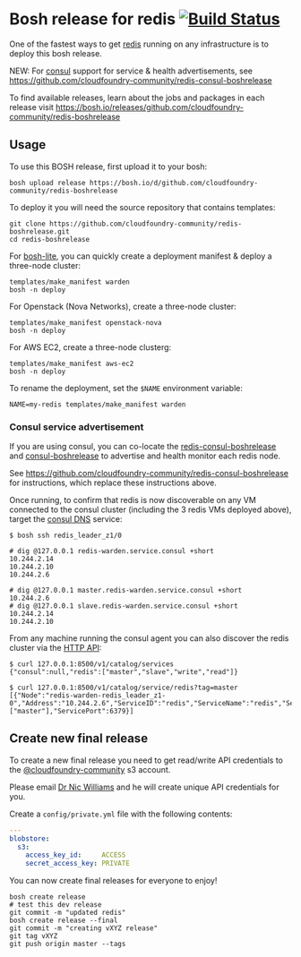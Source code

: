 Bosh release for redis [![Build Status](https://travis-ci.org/cloudfoundry-community/redis-boshrelease.png?branch=master)](https://travis-ci.org/cloudfoundry-community/redis-boshrelease/)
===========================================================================================================================================================================================

One of the fastest ways to get [redis](http://redis.io) running on any infrastructure is to deploy this bosh release.

NEW: For [consul](http://consul.io) support for service & health advertisements, see https://github.com/cloudfoundry-community/redis-consul-boshrelease

To find available releases, learn about the jobs and packages in each release visit https://bosh.io/releases/github.com/cloudfoundry-community/redis-boshrelease

Usage
-----

To use this BOSH release, first upload it to your bosh:

```
bosh upload release https://bosh.io/d/github.com/cloudfoundry-community/redis-boshrelease
```

To deploy it you will need the source repository that contains templates:

```
git clone https://github.com/cloudfoundry-community/redis-boshrelease.git
cd redis-boshrelease
```

For [bosh-lite](https://github.com/cloudfoundry/bosh-lite), you can quickly create a deployment manifest & deploy a three-node cluster:

```
templates/make_manifest warden
bosh -n deploy
```

For Openstack (Nova Networks), create a three-node cluster:

```
templates/make_manifest openstack-nova
bosh -n deploy
```

For AWS EC2, create a three-node clusterg:

```
templates/make_manifest aws-ec2
bosh -n deploy
```

To rename the deployment, set the `$NAME` environment variable:

```
NAME=my-redis templates/make_manifest warden
```

### Consul service advertisement

If you are using consul, you can co-locate the [redis-consul-boshrelease](https://github.com/cloudfoundry-community/redis-consul-boshrelease) and [consul-boshrelease](https://github.com/cloudfoundry-community/consul-boshrelease) to advertise and health monitor each redis node.

See https://github.com/cloudfoundry-community/redis-consul-boshrelease for instructions, which replace these instructions above.

Once running, to confirm that redis is now discoverable on any VM connected to the consul cluster (including the 3 redis VMs deployed above), target the [consul DNS](http://www.consul.io/docs/agent/dns.html) service:

```
$ bosh ssh redis_leader_z1/0

# dig @127.0.0.1 redis-warden.service.consul +short
10.244.2.14
10.244.2.10
10.244.2.6

# dig @127.0.0.1 master.redis-warden.service.consul +short
10.244.2.6
# dig @127.0.0.1 slave.redis-warden.service.consul +short
10.244.2.14
10.244.2.10
```

From any machine running the consul agent you can also discover the redis cluster via the [HTTP API](http://www.consul.io/docs/agent/http.html):

```
$ curl 127.0.0.1:8500/v1/catalog/services
{"consul":null,"redis":["master","slave","write","read"]}

$ curl 127.0.0.1:8500/v1/catalog/service/redis?tag=master
[{"Node":"redis-warden-redis_leader_z1-0","Address":"10.244.2.6","ServiceID":"redis","ServiceName":"redis","ServiceTags":["master"],"ServicePort":6379}]
```

Create new final release
------------------------

To create a new final release you need to get read/write API credentials to the [@cloudfoundry-community](https://github.com/cloudfoundry-community) s3 account.

Please email [Dr Nic Williams](mailto:&#x64;&#x72;&#x6E;&#x69;&#x63;&#x77;&#x69;&#x6C;&#x6C;&#x69;&#x61;&#x6D;&#x73;&#x40;&#x67;&#x6D;&#x61;&#x69;&#x6C;&#x2E;&#x63;&#x6F;&#x6D;) and he will create unique API credentials for you.

Create a `config/private.yml` file with the following contents:

```yaml
---
blobstore:
  s3:
    access_key_id:     ACCESS
    secret_access_key: PRIVATE
```

You can now create final releases for everyone to enjoy!

```
bosh create release
# test this dev release
git commit -m "updated redis"
bosh create release --final
git commit -m "creating vXYZ release"
git tag vXYZ
git push origin master --tags
```
